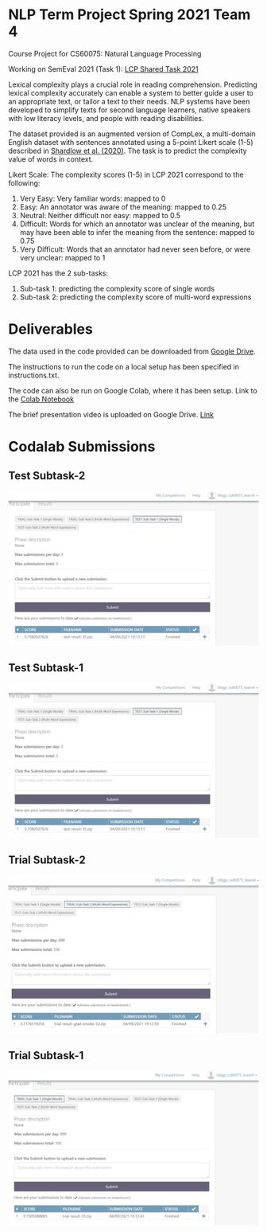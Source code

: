 # NLP Term Project Spring 2021 Team 4

Course Project for CS60075: Natural Language Processing

Working on SemEval 2021 (Task 1): [LCP Shared Task 2021](https://sites.google.com/view/lcpsharedtask2021)

Lexical complexity plays a crucial role in reading comprehension. Predicting lexical complexity accurately can enable a system to better guide a user to an appropriate text, or tailor a text to their needs. NLP systems have been developed to simplify texts for second language learners, native speakers with low literacy levels, and people with reading disabilities.

The dataset provided is an augmented version of CompLex, a multi-domain English dataset with sentences annotated using a 5-point Likert scale (1-5) described in [Shardlow et al. (2020)](https://arxiv.org/pdf/2003.07008.pdf). The task is to predict the complexity value of words in context.

Likert Scale: The complexity scores (1-5) in LCP 2021 correspond to the following:

1. Very Easy: Very familiar words: mapped to 0
2. Easy: An annotator was aware of the meaning: mapped to 0.25
3. Neutral: Neither difficult nor easy: mapped to 0.5
4. Difficult: Words for which an annotator was unclear of the meaning, but may have been able to infer the meaning from the sentence: mapped to 0.75
5. Very Difficult: Words that an annotator had never seen before, or were very unclear: mapped to 1

LCP 2021 has the 2 sub-tasks:
1. Sub-task 1: predicting the complexity score of single words
2. Sub-task 2: predicting the complexity score of multi-word expressions

# Deliverables
The data used in the code provided can be downloaded from [Google Drive](https://drive.google.com/drive/u/2/folders/1VcfuOHGu9OMn0qpjFw70fEmJ4pAjSfIa).

The instructions to run the code on a local setup has been specified in instructions.txt.

The code can also be run on Google Colab, where it has been setup. Link to the [Colab Notebook](https://colab.research.google.com/drive/15wGcIhXM_NNy6PNa-xLN6lBTnKU0zECJ?usp=sharing)

The brief presentation video is uploaded on Google Drive. [Link](https://drive.google.com/drive/folders/1r0LDocuY7C9kLta4itgJ4jdRVe7TrSyk?usp=sharing)

# Codalab Submissions
## Test Subtask-2
![Trial Subtask-1](./test-subtask1.jpg)

## Test Subtask-1
![Trial Subtask-1](./test-subtask1.jpg)

## Trial Subtask-2
![Trial Subtask-1](./trial-subtask2.jpg)

## Trial Subtask-1
![Trial Subtask-1](./trial-subtask1.jpg)

